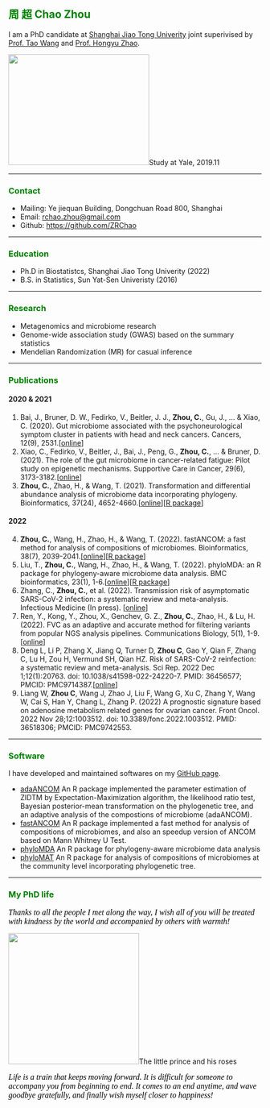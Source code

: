 ## <font color=green>周 超 Chao Zhou</font> 

I am a PhD candidate at [Shanghai Jiao Tong Univerity](https://www.sjtu.edu.cn) joint superivised by [Prof. Tao Wang](https://sites.google.com/life.hkbu.edu.hk/neowangtao) and [Prof. Hongyu Zhao](http://zhaocenter.org). 

<img src="{{ 'WechatIMG637.jpeg' | https://github.com/ZRChao/ZRChao.github.io/blob/main/WechatIMG637.jpeg }}" width="280" height="220" align=center/><font align=center>Study at Yale, 2019.11</font>

-----
### <font color=green>Contact</font>
- Mailing: Ye jiequan Building, Dongchuan Road 800, Shanghai
- Email: <rchao.zhou@gmail.com>
- Github: <https://github.com/ZRChao>

-----

### <font color=green>Education</font>

- Ph.D in Biostatistcs, Shanghai Jiao Tong Univerity (2022)
- B.S. in Statistics, Sun Yat-Sen Univeristy (2016)

---

### <font color=green>Research</font> 
- Metagenomics and microbiome research
- Genome-wide association study (GWAS) based on the summary statistics 
- Mendelian Randomization (MR) for casual inference

---
### <font color=green>Publications</font> 

#### 2020 & 2021

1. Bai, J., Bruner, D. W., Fedirko, V., Beitler, J. J., **Zhou, C.**, Gu, J., ... & Xiao, C. (2020). Gut microbiome associated with the psychoneurological symptom cluster in patients with head and neck cancers. Cancers, 12(9), 2531.[[online](https://doi.org/10.3390/cancers12092531)]
2.  Xiao, C., Fedirko, V., Beitler, J., Bai, J., Peng, G., **Zhou, C.**, ... & Bruner, D. (2021). The role of the gut microbiome in cancer-related fatigue: Pilot study on epigenetic mechanisms. Supportive Care in Cancer, 29(6), 3173-3182.[[online](https://doi.org/10.1007/s00520-020-05820-3)]
3. **Zhou, C.**, Zhao, H., & Wang, T. (2021). Transformation and differential abundance analysis of microbiome data incorporating phylogeny. Bioinformatics, 37(24), 4652-4660.[[online](https://doi.org/10.1093/bioinformatics/btab543)][[R package](https://github.com/ZRChao/adaANCOM)]

#### 2022
4. **Zhou, C.**, Wang, H., Zhao, H., & Wang, T. (2022). fastANCOM: a fast method for analysis of compositions of microbiomes. Bioinformatics, 38(7), 2039-2041.[[online](https://doi.org/10.1093/bioinformatics/btac060)][[R package](https://github.com/ZRChao/fastANCOM)]
5. Liu, T., **Zhou, C.**, Wang, H., Zhao, H., & Wang, T. (2022). phyloMDA: an R package for phylogeny-aware microbiome data analysis. BMC bioinformatics, 23(1), 1-6.[[online](https://link.springer.com/content/pdf/10.1186/s12859-022-04744-5.pdf)][[R package](https://github.com/liudoubletian/phyloMDA)]
6. Zhang, C., **Zhou, C.**, et al. (2022). Transmission risk of asymptomatic SARS-CoV-2 infection: a systematic review and meta-analysis. Infectious Medicine (In press). [[online](https://www.sciencedirect.com/science/article/pii/S2772431X22000715)]
7. Ren, Y., Kong, Y., Zhou, X., Genchev, G. Z., **Zhou, C.**, Zhao, H., & Lu, H. (2022). FVC as an adaptive and accurate method for filtering variants from popular NGS analysis pipelines. Communications Biology, 5(1), 1-9.[[online](https://www.nature.com/articles/s42003-022-03397-7)]
8. Deng L, Li P, Zhang X, Jiang Q, Turner D, **Zhou C**, Gao Y, Qian F, Zhang C, Lu H, Zou H, Vermund SH, Qian HZ. Risk of SARS-CoV-2 reinfection: a systematic review and meta-analysis. Sci Rep. 2022 Dec 1;12(1):20763. doi: 10.1038/s41598-022-24220-7. PMID: 36456577; PMCID: PMC9714387.[[online](https://www.nature.com/articles/s41598-022-24220-7)]
9. Liang W, **Zhou C**, Wang J, Zhao J, Liu F, Wang G, Xu C, Zhang Y, Wang W, Cai S, Han Y, Chang L, Zhang P. (2022) A prognostic signature based on adenosine metabolism related genes for ovarian cancer. Front Oncol. 2022 Nov 28;12:1003512. doi: 10.3389/fonc.2022.1003512. PMID: 36518306; PMCID: PMC9742553.


---
### <font color=green>Software</font>

I have developed and maintained softwares on my [GitHub page](https://github.com/ZRChao).

- [adaANCOM](https://github.com/ZRChao/adaANCOM) An R package implemented the parameter estimation of ZIDTM by Expectation-Maximization algorithm, the likelihood ratio test, Bayesian posterior-mean transformation on the phylogenetic tree, and an adaptive analysis of the compostions of microbiome (adaANCOM).
- [fastANCOM](https://github.com/ZRChao/fastANCOM) An R package implemented a fast method for analysis of compositions of microbiomes, and also an speedup version of ANCOM based on Mann Whitney U Test.
- [phyloMDA](https://github.com/liudoubletian/phyloMDA) An R package for phylogeny-aware microbiome data analysis
- [phyloMAT](https://github.com/ZRChao/phyloMAT) An R package for analysis of compositions of microbiomes at the community level incorporating phylogenetic tree.

---
### <font color=green>My PhD life</font>

_<font size=3 color=black face=Corbel>Thanks to all the people I met along the way, I wish all of you will be treated with kindness by the world and accompanied by others with warmth!</font>_

<img src="{{ 'WechatIMG638.jpeg' | https://github.com/ZRChao/ZRChao.github.io/blob/main/WechatIMG638.jpeg }}" width="260" height="260" align=center/><font>The little prince and his roses</font>

_<font size=3 color=black face=Corbel>Life is a train that keeps moving forward. It is difficult for someone to accompany you from beginning to end. It comes to an end anytime, and wave goodbye gratefully, and finally wish myself closer to happiness!</font>_







